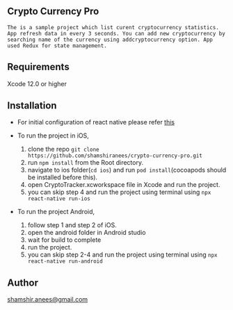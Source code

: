 ## Crypto Currency Pro
    The is a sample project which list curent cryptocurrency statistics. App refresh data in every 3 seconds. You can add new cryptocurrency by searching name of the currency using addcryptocurrency option. App used Redux for state management.


## Requirements

Xcode 12.0 or higher

## Installation

* For initial configuration of react native please refer [this](https://reactnative.dev/docs/environment-setup)
* To run the project in iOS, 
    1. clone the repo `git clone https://github.com/shamshiranees/crypto-currency-pro.git`
    2. run `npm install` from the Root directory.
    3. navigate to ios folder(`cd ios`) and run `pod install`(cocoapods should be installed before this).
    4. open CryptoTracker.xcworkspace file in Xcode and run the project.
    5. you can skip step 4 and run the project using terminal using `npx react-native run-ios`

* To run the project Android,
    1. follow step 1 and step 2 of iOS.
    2. open the android folder in Android studio
    3. wait for build to complete
    4. run the project.
    5. you can skip step 2-4 and run the project using terminal using `npx react-native run-android`



## Author
 shamshir.anees@gmail.com